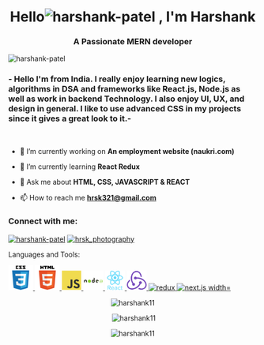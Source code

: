<h1 align="center" 
    >Hello<img src="https://emojipedia-us.s3.amazonaws.com/source/noto-emoji-animations/344/waving-hand_1f44b.gif" alt="harshank-patel" height="30" width="30"  margin-right="48"
                                   />  , I'm Harshank</h1>
                                   <h3 align="center">A Passionate  MERN developer</h3>
     <img  src="https://www.techuz.com/blog/wp-content/uploads/2018/08/How-to-hire-web-developers-from-India.gif" alt="harshank-patel" style="height:400px" />

<br/>

<h3> - Hello I'm from India. I really enjoy learning new logics, algorithms in DSA and frameworks like React.js, Node.js as well as work in backend Technology. I also enjoy UI, UX, and design in general. I like to use advanced CSS in my projects since it gives a great look to it.-</h3>


<br/>

- 🔭 I’m currently working on **An employment website (naukri.com)**

- 🌱 I’m currently learning **React Redux**

- 💬 Ask me about **HTML, CSS, JAVASCRIPT & REACT**

- 📫 How to reach me **hrsk321@gmail.com**

<h3 align="left">Connect with me:</h3>
<p align="left">
<a href="https://linkedin.com/in/harshank-patel" target="blank"><img align="center" src="https://raw.githubusercontent.com/rahuldkjain/github-profile-readme-generator/master/src/images/icons/Social/linked-in-alt.svg" alt="harshank-patel" height="30" width="40" /></a>
<a href="https://instagram.com/hrsk_photography" target="blank"><img align="center" src="https://raw.githubusercontent.com/rahuldkjain/github-profile-readme-generator/master/src/images/icons/Social/instagram.svg" alt="hrsk_photography" height="30" width="40" /></a>
</p>
<div style="margin:auto>
<h3 align="left">Languages and Tools:</h3>
<p align="left" margin:auto> <a href="https://www.w3schools.com/css/" target="_blank" rel="noreferrer"> <img src="https://raw.githubusercontent.com/devicons/devicon/master/icons/css3/css3-original-wordmark.svg" alt="css3" width="50" height="50"/> </a> <a href="https://www.w3.org/html/" target="_blank" rel="noreferrer"> <img src="https://raw.githubusercontent.com/devicons/devicon/master/icons/html5/html5-original-wordmark.svg" alt="html5" width="50" height="50"/> </a> <a href="https://developer.mozilla.org/en-US/docs/Web/JavaScript" target="_blank" rel="noreferrer"> <img src="https://raw.githubusercontent.com/devicons/devicon/master/icons/javascript/javascript-original.svg" alt="javascript" width="40" height="40"/> </a> <a href="https://nodejs.org" target="_blank" rel="noreferrer"> <img src="https://raw.githubusercontent.com/devicons/devicon/master/icons/nodejs/nodejs-original-wordmark.svg" alt="nodejs" width="40" height="40"/> </a> <a href="https://reactjs.org/" target="_blank" rel="noreferrer"> <img src="https://raw.githubusercontent.com/devicons/devicon/master/icons/react/react-original-wordmark.svg" alt="react" width="40" height="40"/> </a> <a href="https://redux.js.org" target="_blank" rel="noreferrer"> <img src="https://raw.githubusercontent.com/devicons/devicon/master/icons/redux/redux-original.svg" alt="redux" width="40" height="40"/> 

<img src="https://images.opencollective.com/chakra-ui-pro/61bd1dd/logo/256.png" alt="redux" width="40" height="40"/>
<img src="https://miro.medium.com/max/1400/1*iXsCHAHPN7xFAWuuWjE6-Q.png" alt="next.js width="40" height="40"/>                                                                                                                                                                                                                                   
</a> </p>
</div>
<div style="margin:auto">
<p align="center" ><img src="https://github-readme-stats.vercel.app/api/top-langs?username=harshank11&show_icons=true&locale=en&layout=compact" alt="harshank11" /></p>

<p align="center">&nbsp;<img  src="https://github-readme-stats.vercel.app/api?username=harshank11&show_icons=true&locale=en" alt="harshank11" /></p>

<p align="center"><img  src="https://github-readme-streak-stats.herokuapp.com/?user=harshank11&" alt="harshank11" /></p>
</div>
